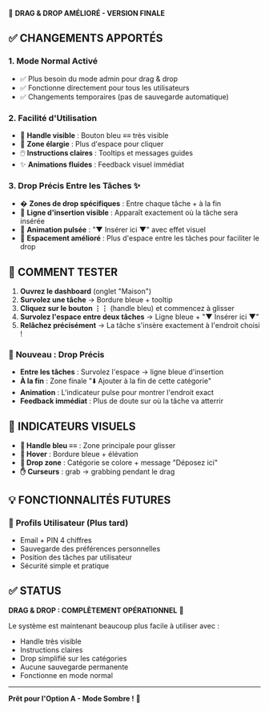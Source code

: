 🎯 **DRAG & DROP AMÉLIORÉ - VERSION FINALE**

## ✅ CHANGEMENTS APPORTÉS

### 1. **Mode Normal Activé**
- ✅ Plus besoin du mode admin pour drag & drop
- ✅ Fonctionne directement pour tous les utilisateurs
- ✅ Changements temporaires (pas de sauvegarde automatique)

### 2. **Facilité d'Utilisation**
- 🎨 **Handle visible** : Bouton bleu ≡≡ très visible
- 📏 **Zone élargie** : Plus d'espace pour cliquer
- 🖱️ **Instructions claires** : Tooltips et messages guides
- ✨ **Animations fluides** : Feedback visuel immédiat

### 3. **Drop Précis Entre les Tâches** ✨
- � **Zones de drop spécifiques** : Entre chaque tâche + à la fin
- 🎯 **Ligne d'insertion visible** : Apparaît exactement où la tâche sera insérée
- 💫 **Animation pulsée** : "▼ Insérer ici ▼" avec effet visuel
- 📏 **Espacement amélioré** : Plus d'espace entre les tâches pour faciliter le drop

## 🧪 COMMENT TESTER

1. **Ouvrez le dashboard** (onglet "Maison")
2. **Survolez une tâche** → Bordure bleue + tooltip
3. **Cliquez sur le bouton ⋮⋮** (handle bleu) et commencez à glisser
4. **Survolez l'espace entre deux tâches** → Ligne bleue + "▼ Insérer ici ▼"
5. **Relâchez précisément** → La tâche s'insère exactement à l'endroit choisi !

### 🎯 **Nouveau : Drop Précis**
- **Entre les tâches** : Survolez l'espace → ligne bleue d'insertion
- **À la fin** : Zone finale "⬇️ Ajouter à la fin de cette catégorie"
- **Animation** : L'indicateur pulse pour montrer l'endroit exact
- **Feedback immédiat** : Plus de doute sur où la tâche va atterrir

## 🎨 INDICATEURS VISUELS

- **🔵 Handle bleu ≡≡** : Zone principale pour glisser
- **📱 Hover** : Bordure bleue + élévation
- **📂 Drop zone** : Catégorie se colore + message "Déposez ici"
- **✋ Curseurs** : grab → grabbing pendant le drag

## 💡 FONCTIONNALITÉS FUTURES

### 👤 **Profils Utilisateur** (Plus tard)
- Email + PIN 4 chiffres
- Sauvegarde des préférences personnelles
- Position des tâches par utilisateur
- Sécurité simple et pratique

## ✅ STATUS

**DRAG & DROP : COMPLÈTEMENT OPÉRATIONNEL** 🎉

Le système est maintenant beaucoup plus facile à utiliser avec :
- Handle très visible
- Instructions claires  
- Drop simplifié sur les catégories
- Aucune sauvegarde permanente
- Fonctionne en mode normal

---

**Prêt pour l'Option A - Mode Sombre !** 🌙
